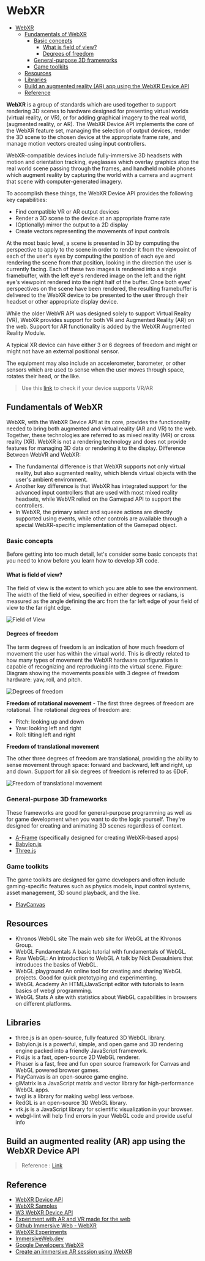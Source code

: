 # WebXR

- [WebXR](#webxr)
  - [Fundamentals of WebXR](#fundamentals-of-webxr)
    - [Basic concepts](#basic-concepts)
      - [What is field of view?](#what-is-field-of-view)
      - [Degrees of freedom](#degrees-of-freedom)
    - [General-purpose 3D frameworks](#general-purpose-3d-frameworks)
    - [Game toolkits](#game-toolkits)
  - [Resources](#resources)
  - [Libraries](#libraries)
  - [Build an augmented reality (AR) app using the WebXR Device API](#build-an-augmented-reality-ar-app-using-the-webxr-device-api)
  - [Reference](#reference)

**WebXR** is a group of standards which are used together to support rendering 3D scenes to hardware designed for presenting virtual worlds (virtual reality, or VR), or for adding graphical imagery to the real world, (augmented reality, or AR). The WebXR Device API implements the core of the WebXR feature set, managing the selection of output devices, render the 3D scene to the chosen device at the appropriate frame rate, and manage motion vectors created using input controllers.

WebXR-compatible devices include fully-immersive 3D headsets with motion and orientation tracking, eyeglasses which overlay graphics atop the real world scene passing through the frames, and handheld mobile phones which augment reality by capturing the world with a camera and augment that scene with computer-generated imagery.

To accomplish these things, the WebXR Device API provides the following key capabilities:

- Find compatible VR or AR output devices
- Render a 3D scene to the device at an appropriate frame rate
- (Optionally) mirror the output to a 2D display
- Create vectors representing the movements of input controls

At the most basic level, a scene is presented in 3D by computing the perspective to apply to the scene in order to render it from the viewpoint of each of the user's eyes by computing the position of each eye and rendering the scene from that position, looking in the direction the user is currently facing. Each of these two images is rendered into a single framebuffer, with the left eye's rendered image on the left and the right eye's viewpoint rendered into the right half of the buffer. Once both eyes' perspectives on the scene have been rendered, the resulting framebuffer is delivered to the WebXR device to be presented to the user through their headset or other appropriate display device.

While the older WebVR API was designed solely to support Virtual Reality (VR), WebXR provides support for both VR and Augmented Reality (AR) on the web. Support for AR functionality is added by the WebXR Augmented Reality Module.

A typical XR device can have either 3 or 6 degrees of freedom and might or might not have an external positional sensor.

The equipment may also include an accelerometer, barometer, or other sensors which are used to sense when the user moves through space, rotates their head, or the like.

> Use this [link](https://immersive-web.github.io/webxr-samples/) to check if your device supports VR/AR

## Fundamentals of WebXR

WebXR, with the WebXR Device API at its core, provides the functionality needed to bring both augmented and virtual reality (AR and VR) to the web. Together, these technologies are referred to as mixed reality (MR) or cross reality (XR). WebXR is not a rendering technology and does not provide features for managing 3D data or rendering it to the display. Difference Between WebVR and WebXR:

- The fundamental difference is that WebXR supports not only virtual reality, but also augmented reality, which blends virtual objects with the user's ambient environment.
- Another key difference is that WebXR has integrated support for the advanced input controllers that are used with most mixed reality headsets, while WebVR relied on the Gamepad API to support the controllers.
- In WebXR, the primary select and squeeze actions are directly supported using events, while other controls are available through a special WebXR-specific implementation of the Gamepad object.

### Basic concepts

Before getting into too much detail, let's consider some basic concepts that you need to know before you learn how to develop XR code.

#### What is field of view?

The field of view is the extent to which you are able to see the environment. The width of the field of view, specified in either degrees or radians, is measured as the angle defining the arc from the far left edge of your field of view to the far right edge.

![Field of View](https://developer.mozilla.org/en-US/docs/Web/API/WebXR_Device_API/Fundamentals/binocular-vision.svg)

#### Degrees of freedom

The term degrees of freedom is an indication of how much freedom of movement the user has within the virtual world. This is directly related to how many types of movement the WebXR hardware configuration is capable of recognizing and reproducing into the virtual scene. Figure: Diagram showing the movements possible with 3 degree of freedom hardware: yaw, roll, and pitch.

![Degrees of freedom](https://developer.mozilla.org/en-US/docs/Web/API/WebXR_Device_API/Fundamentals/3-degrees-of-freedom-min.svg)

**Freedom of rotational movement** - The first three degrees of freedom are rotational. The rotational degrees of freedom are:

- Pitch: looking up and down
- Yaw: looking left and right
- Roll: tilting left and right

**Freedom of translational movement**

The other three degrees of freedom are translational, providing the ability to sense movement through space: forward and backward, left and right, up and down. Support for all six degrees of freedom is referred to as 6DoF.

![Freedom of translational movement](https://developer.mozilla.org/en-US/docs/Web/API/WebXR_Device_API/Fundamentals/xr-translation-headset.png)

### General-purpose 3D frameworks

These frameworks are good for general-purpose programming as well as for game development when you want to do the logic yourself. They're designed for creating and animating 3D scenes regardless of context.

- [A-Frame](https://aframe.io/) (specifically designed for creating WebXR-based apps)
- [Babylon.js](https://www.babylonjs.com/)
- [Three.js](https://threejs.org/)

### Game toolkits

The game toolkits are designed for game developers and often include gaming-specific features such as physics models, input control systems, asset management, 3D sound playback, and the like.

- [PlayCanvas](https://playcanvas.com/)

## Resources

- Khronos WebGL site The main web site for WebGL at the Khronos Group.
- WebGL Fundamentals A basic tutorial with fundamentals of WebGL.
- Raw WebGL: An introduction to WebGL A talk by Nick Desaulniers that introduces the basics of WebGL.
- WebGL playground An online tool for creating and sharing WebGL projects. Good for quick prototyping and experimenting.
- WebGL Academy An HTML/JavaScript editor with tutorials to learn basics of webgl programming.
- WebGL Stats A site with statistics about WebGL capabilities in browsers on different platforms.

## Libraries

- three.js is an open-source, fully featured 3D WebGL library.
- Babylon.js is a powerful, simple, and open game and 3D rendering engine packed into a friendly JavaScript framework.
- Pixi.js is a fast, open-source 2D WebGL renderer.
- Phaser is a fast, free and fun open source framework for Canvas and WebGL powered browser games.
- PlayCanvas is an open-source game engine.
- glMatrix is a JavaScript matrix and vector library for high-performance WebGL apps.
- twgl is a library for making webgl less verbose.
- RedGL is an open-source 3D WebGL library.
- vtk.js is a JavaScript library for scientific visualization in your browser.
- webgl-lint will help find errors in your WebGL code and provide useful info

## Build an augmented reality (AR) app using the WebXR Device API

> Reference : [Link](https://codelabs.developers.google.com/ar-with-webxr#0)



## Reference

- [WebXR Device API](https://developer.mozilla.org/en-US/docs/Web/API/WebXR_Device_API)
- [WebXR Samples](https://immersive-web.github.io/webxr-samples/)
- [W3 WebXR Device API](https://www.w3.org/TR/webxr/)
- [Experiment with AR and VR made for the web](https://blog.google/products/google-ar-vr/webxr-experiments/)
- [Github Immersive Web - WebXR](https://github.com/immersive-web/webxr)
- [WebXR Experiments](https://experiments.withgoogle.com/collection/webxr)
- [ImmersiveWeb.dev](https://immersiveweb.dev/)
- [Google Developers WebXR](https://developers.google.com/ar/develop/webxr)
- [Create an immersive AR session using WebXR](https://developers.google.com/ar/develop/webxr/hello-webxr)
